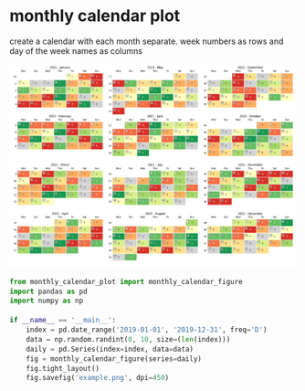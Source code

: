 # monthly calendar plot
create a calendar with each month separate. week numbers as rows and day of the week names as columns

![example](/example.png)

```python
from monthly_calendar_plot import monthly_calendar_figure
import pandas as pd
import numpy as np

if __name__ == '__main__':
    index = pd.date_range('2019-01-01', '2019-12-31', freq='D')
    data = np.random.randint(0, 10, size=(len(index)))
    daily = pd.Series(index=index, data=data)
    fig = monthly_calendar_figure(series=daily)
    fig.tight_layout()
    fig.savefig('example.png', dpi=450)
```